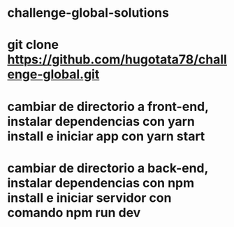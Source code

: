 # challenge-global-solutions
# git clone https://github.com/hugotata78/challenge-global.git
# cambiar de directorio a front-end, instalar dependencias con yarn install e iniciar app con yarn start
# cambiar de directorio a back-end, instalar dependencias con npm install e iniciar servidor con comando npm run dev